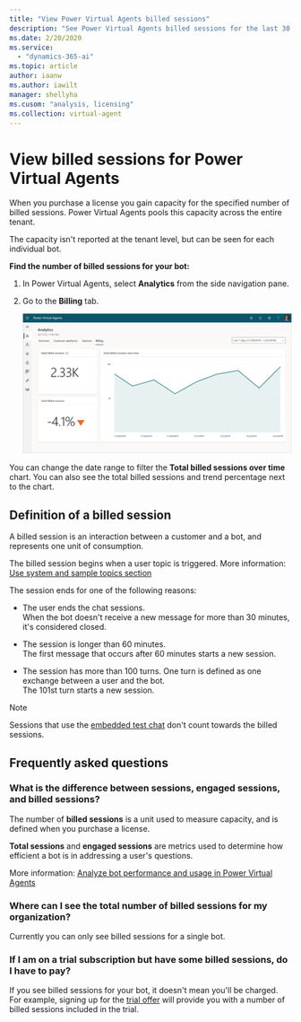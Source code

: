```yaml
---
title: "View Power Virtual Agents billed sessions"
description: "See Power Virtual Agents billed sessions for the last 30 or 7 days"
ms.date: 2/20/2020
ms.service:
  - "dynamics-365-ai"
ms.topic: article
author: iaanw
ms.author: iawilt
manager: shellyha
ms.cusom: "analysis, licensing"
ms.collection: virtual-agent
---
```


# View billed sessions for Power Virtual Agents

When you purchase a license you gain capacity for the specified number of billed sessions. Power Virtual Agents pools this capacity across the entire tenant. 

The capacity isn't reported at the tenant level, but can be seen for each individual bot. 

**Find the number of billed sessions for your bot:**

1. In Power Virtual Agents, select **Analytics** from the side navigation pane.

1. Go to the **Billing** tab.

    ![Billed session view](media/analytics-billed-sessions.png)

You can change the date range to filter the **Total billed sessions over time** chart. You can also see the total billed sessions and trend percentage next to the chart.

## Definition of a billed session

A billed session is an interaction between a customer and a bot, and represents one unit of consumption. 

The billed session begins when a user topic is triggered. More information: [Use system and sample topics section](authoring-create-edit-topics.md#use-system-and-sample-topics)

The session ends for one of the following reasons: 

- The user ends the chat sessions.  
    When the bot doesn't receive a new message for more than 30 minutes, it's considered closed.

- The session is longer than 60 minutes.  
    The first message that occurs after 60 minutes starts a new session.

- The session has more than 100 turns. One turn is defined as one exchange between a user and the bot.  
    The 101st turn starts a new session. 

> [!Note]
> Sessions that use the [embedded test chat](authoring-test-bot.md) don't count towards the billed sessions.


## Frequently asked questions

### What is the difference between sessions, engaged sessions, and billed sessions?
The number of **billed sessions** is a unit used to measure capacity, and is defined when you purchase a license. 

**Total sessions** and **engaged sessions** are metrics used to determine how efficient a bot is in addressing a user's questions. 

More information: [Analyze bot performance and usage in Power Virtual Agents](analytics-summary.md)

### Where can I see the total number of billed sessions for my organization?

Currently you can only see billed sessions for a single bot.

### If I am on a trial subscription but have some billed sessions, do I have to pay?

If you see billed sessions for your bot, it doesn't mean you'll be charged. For example, signing up for the [trial offer](sign-up-individual.md) will provide you with a number of billed sessions included in the trial.
